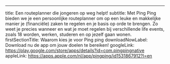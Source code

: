 ---
title: Een routeplanner die jongeren op weg helpt!
subtitle: Met Ping Ping bieden we je een persoonlijke routeplanner om op een leuke en makkelijke manier je (financiële) zaken te regelen en je basis op orde te brengen. Zo weet je precies wanneer en wat je moet regelen bij verschillende life events, zoals 18 worden, werken, studeren en op jezelf gaan wonen.
firstSectionTitle: Waarom kies je voor Ping ping
downloadNowLabel: Download nu de app om jouw doelen te bereiken!
googleLink: https://play.google.com/store/apps/details?id=com.pingpingnative
appleLink: https://apps.apple.com/nl/app/pingping/id1531867912?l=en

